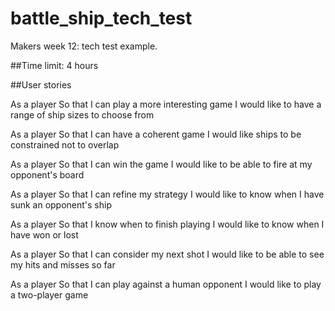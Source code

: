 # battle_ship_tech_test
Makers week 12: tech test example.

##Time limit: 4 hours

##User stories

<!-- As a player
So that I can prepare for the game
I would like to place a ship in a board location -->

As a player
So that I can play a more interesting game
I would like to have a range of ship sizes to choose from

<!-- As a player
So that I can create a layout of ships to outwit my opponent
I would like to be able to choose the directions my ships face in -->

<!-- As a player
So that I can have a coherent game
I would like ships to be constrained to be on the board -->

As a player
So that I can have a coherent game
I would like ships to be constrained not to overlap

As a player
So that I can win the game
I would like to be able to fire at my opponent's board

As a player
So that I can refine my strategy
I would like to know when I have sunk an opponent's ship

As a player
So that I know when to finish playing
I would like to know when I have won or lost

As a player
So that I can consider my next shot
I would like to be able to see my hits and misses so far

As a player
So that I can play against a human opponent
I would like to play a two-player game
